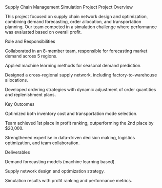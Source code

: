 Supply Chain Management Simulation Project
Project Overview

This project focused on supply chain network design and optimization, combining demand forecasting, order allocation, and transportation planning.
Our team competed in a simulation challenge where performance was evaluated based on overall profit.

Role and Responsibilities

Collaborated in an 8-member team, responsible for forecasting market demand across 5 regions.

Applied machine learning methods for seasonal demand prediction.

Designed a cross-regional supply network, including factory-to-warehouse allocations.

Developed ordering strategies with dynamic adjustment of order quantities and replenishment plans.

Key Outcomes

Optimized both inventory cost and transportation mode selection.

Team achieved 1st place in profit ranking, outperforming the 2nd place by $20,000.

Strengthened expertise in data-driven decision making, logistics optimization, and team collaboration.

Deliverables

Demand forecasting models (machine learning based).

Supply network design and optimization strategy.

Simulation results with profit ranking and performance metrics.
